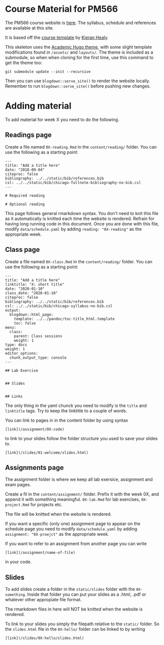 # Course Material for PM566

The PM566 course website is [here](https://elastic-khorana-70231e.netlify.app/). The syllabus, schedule and references are available at this site.

It is based off the [course template](https://github.com/kjhealy/course_template) by [Kieran Healy](https://kieranhealy.org/).

This skeleton uses the [Academic Hugo theme](https://sourcethemes.com/academic/), with some slight template modifications found in `/assets/` 
and `layouts/`. The theme is included as a submodule, so when when cloning for the first time, use this command to get the theme too:

    git submodule update --init --recursive
    
Then you can use `blogdown::serve_site()` to render the website locally. Remember to run `blogdown::serve_site()` before pushing new changes.

# Adding material

To add material for week X you need to do the following.

## Readings page

Create a file named `0X-reading.Rmd` in the `content/reading/` folder. You can use the following as a starting point:

```
---
title: "Add a title here"
date: "2018-09-04"
citeproc: false
bibliography: ../../static/bib/references.bib
csl: ../../static/bib/chicago-fullnote-bibliography-no-bib.csl
---

# Required reading

# Optional reading

```

This page follows general rmarkdown syntax. You don't need to knit this file as it automatically is knitted each time the website is rendered. Refrain for having long running code in this document. Once you are done with this file, modify `data/schedule.yaml` by adding `reading: "0X-reading"` as the appropriate week.

## Class page

Create a file named `0X-class.Rmd` in the `content/reading/` folder. You can use the following as a starting point:

```
---
title: "Add a title here"
linktitle: "X: short title"
date: "2020-01-10"
class_date: "2020-01-10"
citeproc: false
bibliography: ../../static/bib/references.bib
csl: ../../static/bib/chicago-syllabus-no-bib.csl
output:
  blogdown::html_page:
    template: ../../pandoc/toc-title_html.template
    toc: false
menu:
  class:
    parent: Class sessions
    weight: 1
type: docs
weight: 1
editor_options: 
  chunk_output_type: console
---

## Lab Exercise


## Slides


## Links

```

The only thing in the yaml chunck you need to modify is the `title` and `linktitle` tags. Try to keep the linktitle to a couple of words.

You can link to pages in in the content folder by using syntax

```
[link](/assignment/0X-code)
```

to link to your slides follow the folder structure you used to save your slides to.

```
[link](/slides/01-welcome/slides.html)
```

## Assignments page

The assignment folder is where we keep all lab exersice, assignment and exam pages.

Create a fil in the `content/assignment/` folder. Prefix it with the week 0X, and append it with something meaningful. `0X-lab.Rmd` for lab exercises, `0X-project.Rmd` for projects etc.

The file will be knitted when the website is rendered.

If you want a specific (only one) assignment page to appear on the schedule page you need to modify `data/schedule.yaml` by adding `assignment: "0X-proejct"` as the appropriate week.

If you want to refer to an assignment from another page you can write 

```
[link](/assignment/name-of-file)
```
in your code.

## Slides

To add slides create a folder in the `static/slides` folder with the `0X-something`. Inside that folder you can put your slides as a .html, .pdf or whatever other appropiate file format.

The rmarkdown files in here will NOT be knitted when the website is rendered.

To link to your slides you simply the filepath relative to the `static/` folder. So the `slides.html` file in the `0X-hello/` folder can be linked to by writing

```
[link](/slides/0X-hello/slides.html)
```

